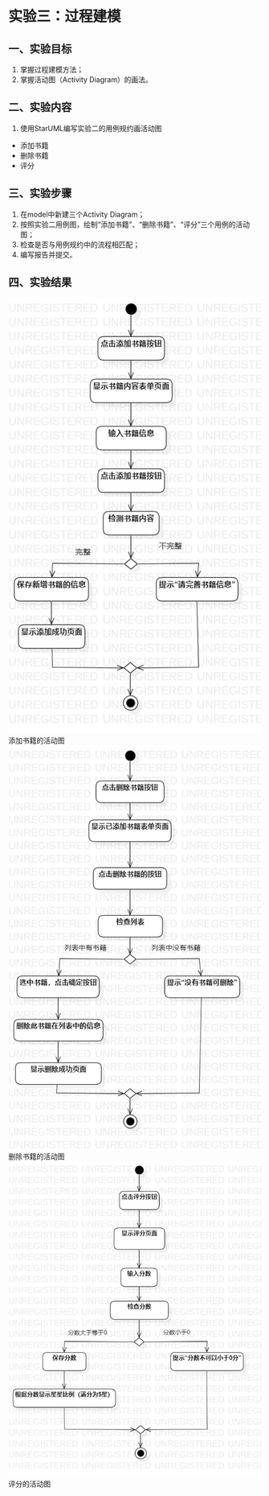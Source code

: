 # 实验三：过程建模

 ## 一、实验目标
 1. 掌握过程建模方法；
 2. 掌握活动图（Activity Diagram）的画法。
 ## 二、实验内容
 1. 使用StarUML编写实验二的用例规约画活动图
 - 添加书籍
 - 删除书籍
 - 评分
 ## 三、实验步骤
 1. 在model中新建三个Activity Diagram；
 2. 按照实验二用例图，绘制“添加书籍”、“删除书籍”、“评分”三个用例的活动图；
 3. 检查是否与用例规约中的流程相匹配；
 4. 编写报告并提交。
 ## 四、实验结果
 ![添加书籍的用例活动图](./添加书籍的活动图.jpg)  
 添加书籍的活动图  
 ![删除书籍的用例活动图](./删除书籍的活动图.jpg)  
 删除书籍的活动图  
 ![评分的用例活动图](./评分的活动图.jpg)  
 评分的活动图  
